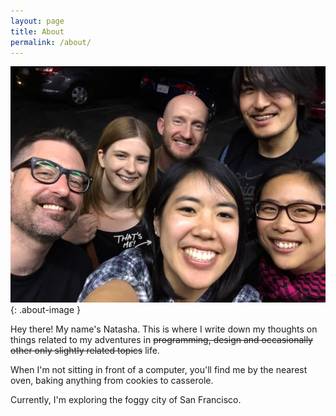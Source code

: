 ```yaml
---
layout: page
title: About
permalink: /about/
---
```

![Hey! That's me](/images/me.jpg){: .about-image }

Hey there! My name's Natasha. This is where I write down my thoughts on things related to my adventures in ~~programming, design and occasionally other only slightly related topics~~ life.

When I'm not sitting in front of a computer, you'll find me by the nearest oven, baking anything from cookies to casserole.

Currently, I'm exploring the foggy city of San Francisco.

<!-- This is the base Jekyll theme. You can find out more info about customizing your Jekyll theme, as well as basic Jekyll usage documentation at [jekyllrb.com](http://jekyllrb.com/)

You can find the source code for the Jekyll new theme at: [github.com/jglovier/jekyll-new](https://github.com/jglovier/jekyll-new)

You can find the source code for Jekyll at [github.com/jekyll/jekyll](https://github.com/jekyll/jekyll) -->
